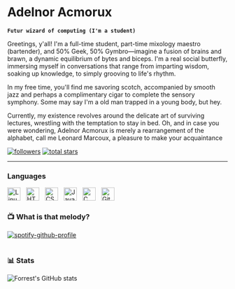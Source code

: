 # Adelnor Acmorux

**`Futur wizard of computing (I'm a student)`**

Greetings, y'all! I'm a full-time student, part-time mixology maestro (bartender), and 50% Geek, 50% Gymbro—imagine a fusion of brains and brawn, a dynamic equilibrium of bytes and biceps. I'm a real social butterfly, immersing myself in conversations that range from imparting wisdom, soaking up knowledge, to simply grooving to life's rhythm.

In my free time, you'll find me savoring scotch, accompanied by smooth jazz and perhaps a complimentary cigar to complete the sensory symphony. Some may say I'm a old man trapped in a young body, but hey.

Currently, my existence revolves around the delicate art of surviving lectures, wrestling with the temptation to stay in bed. Oh, and in case you were wondering, Adelnor Acmorux is merely a rearrangement of the alphabet, call me Leonard Marcoux, a pleasure to make your acquaintance

   <p align="left">
      <a href="https://github.com/ForrestKnight?tab=followers">
         <img alt="followers" title="Follow me on Github" src="https://custom-icon-badges.demolab.com/github/followers/ForrestKnight?color=236ad3&labelColor=1155ba&style=for-the-badge&logo=person-add&label=Follow&logoColor=white"/></a>
      <a href="https://github.com/ForrestKnight?tab=repositories&sort=stargazers">
         <img alt="total stars" title="Total stars on GitHub" src="https://custom-icon-badges.demolab.com/github/stars/ForrestKnight?color=55960c&style=for-the-badge&labelColor=488207&logo=star"/></a>
   </p>

---

###  Languages

<img align="left" alt="Linux" width="30px" style="padding-right:10px;" src="https://cdn.jsdelivr.net/gh/devicons/devicon/icons/linux/linux-original.svg" />
<img align="left" alt="HTML" width="30px" style="padding-right:10px;" src="https://cdn.jsdelivr.net/gh/devicons/devicon/icons/html5/html5-plain.svg" />
<img align="left" alt="CSS" width="30px" style="padding-right:10px;" src="https://cdn.jsdelivr.net/gh/devicons/devicon/icons/css3/css3-plain.svg" />
<img align="left" alt="JavaScript" width="30px" style="padding-right:10px;" src="https://cdn.jsdelivr.net/gh/devicons/devicon/icons/javascript/javascript-plain.svg" />
<img align="left" alt="C" width="30px" style="padding-right:10px;" src="https://cdn.jsdelivr.net/gh/devicons/devicon/icons/c/c.svg" />
<img align="left" alt="GitHub" width="30px" style="padding-right:10px;" src="https://cdn.jsdelivr.net/gh/devicons/devicon/icons/github/github-original.svg" />

<br />

#

### 📺 What is that melody?

[![spotify-github-profile](https://spotify-github-profile.vercel.app/api/view?uid=leo.silver.7o7&cover_image=true&theme=default&show_offline=false&background_color=121212&interchange=false)](https://github.com/kittinan/spotify-github-profile)

#

### 📊 Stats

![Forrest's GitHub stats](https://github-readme-stats.vercel.app/api?username=AdelnorAcmoruxt&show_icons=true&theme=gruvbox)

<!-- ![GitHub Streak](https://streak-stats.demolab.com?user=ForrestKnight&theme=gruvbox&border_radius=4.5) -->

